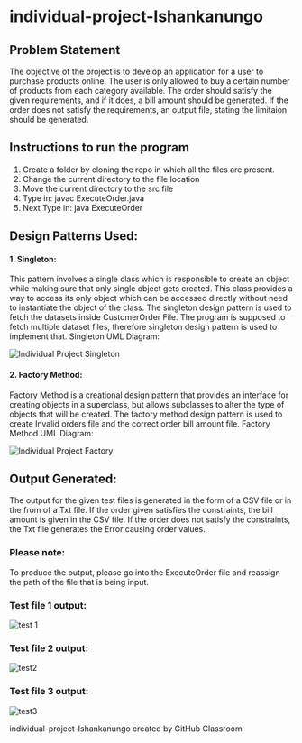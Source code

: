 # individual-project-Ishankanungo

## Problem Statement
The objective of the project is to develop an application for a user to purchase products online. The user is only allowed to buy a certain number of products from each category available. The order should satisfy the given requirements, and if it does, a bill amount should be generated. If the order does not satisfy the requirements, an output file, stating the limitaion should be generated.

## Instructions to run the program
1. Create a folder by cloning the repo in which all the files are present.
2. Change the current directory to the file location
3. Move the current directory to the src file
4. Type in: javac ExecuteOrder.java
5. Next Type in: java ExecuteOrder

## Design Patterns Used:
#### 1. Singleton: 
This pattern involves a single class which is responsible to create an object while making sure that only single object gets created. This class provides a way to access its only object which can be accessed directly without need to instantiate the object of the class. The singleton design pattern is used to fetch the datasets inside CustomerOrder File. The program is supposed to fetch multiple dataset files, therefore singleton design pattern is used to implement that.
Singleton UML Diagram:

![Individual Project Singleton](https://user-images.githubusercontent.com/78246787/144801984-b0864bec-0d93-444a-98fe-1a9d42ddfbea.jpg)

#### 2. Factory Method: 
Factory Method is a creational design pattern that provides an interface for creating objects in a superclass, but allows subclasses to alter the type of objects that will be created. The factory method design pattern is used to create Invalid orders file and the correct order bill amount file.
Factory Method UML Diagram:

![Individual Project Factory](https://user-images.githubusercontent.com/78246787/144802597-15a9d9a9-fd52-4443-9b84-9f5c1b9cd8e0.jpg)


## Output Generated:
The output for the given test files is generated in the form of a CSV file or in the from of a Txt file. If the order given satisfies the constraints, the bill amount is given in the CSV file. If the order does not satisfy the constraints, the Txt file generates the Error causing order values.

### Please note:
To produce the output, please go into the ExecuteOrder file and reassign the path of the file that is being input.

### Test file 1 output:

![test 1](https://user-images.githubusercontent.com/78246787/144803189-fca20362-b7d0-4fbe-b230-029ae0771cea.JPG)

### Test file 2 output:

![test2](https://user-images.githubusercontent.com/78246787/144803280-23c23219-6631-4363-8eb0-da5033ac3e38.JPG)

### Test file 3 output:

![test3](https://user-images.githubusercontent.com/78246787/144803393-492eb85f-c4bd-476c-aae4-ae962d022c57.JPG)


individual-project-Ishankanungo created by GitHub Classroom
